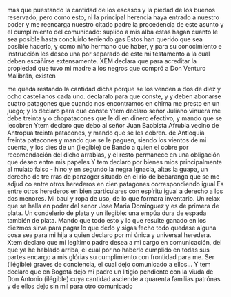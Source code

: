 mas que puestando la cantidad de los escasos y la piedad de los buenos
reservado, pero como esto, ni la principal herencia haya entrado a
nuestro poder y me reencarga nuestro citado padre la procedencia
de este asunto y el cumplimiento del comunicado: suplico a mis alba
estas hagan cuanto le sea posible hasta concluirlo teniendo gas
Estos han querido que sea posible hacerlo, y como niño hermano que haber, y para su conocimiento e instrucción les deseo una por separado de este mi testamento a la cual deben escáñirse extensamente.
XEM declara que para acreditar la propiedad que tuvo mi madre a los negros que compró a Don Venturo Malibrán, existen

me queda restando la cantidad dicha porque se los venden a dos de diez y ocho castellanos cada uno. declaralo para que conste, y
y deben abonarse cuatro patagones que cuando nos encontramos en chima me presto en un juego; y lo declaro para que conste
Ytem declaro señor Juliano vinuera me debe treinta y o
chopatacones que le di en dinero efectivo, y mando que se lecobren
Ytem declaro que debo al señor Juan Baobista Afrubla vecino de Antropua treinta patacones, y mando que se les cobren.
de Antioquia freinta patacones y mando que se le paguen, siendo los vientos de mi cuenta, y los díes de un (ilegible) de Bando a quien el cobre por recomendación del dicho arrablas, y el resto permanece en una obligación que deseo entre mis papeles
Y tem declaro por bienes mios principalmente al mulato falso -
hino y en segundo la negra Ignacia, altas la guapa, un derecho de tre
rras de panzoger situado en el rio de bebaranga que se me adjud
co entre otros herederos en cien patagones correspondiendo igual
Es entre otros herederos en bien particulares con espíritu igual a derecho a los dos menores. Mi baul y ropa de uso, de lo que formara inventario. Un relax que se halla en poder del senor Jose Maria Domínguez y es de primera de plata. Un condelerio de plata y un ilegible: una
empúa dura de espada también de plata. Mando que todo esto y lo que
resulte ganado en los diezmos sirva para pagar lo que dedo y sigas
fecho todo quedase alguna cosa sea para mi hija a quien declaro
por mi única y universal heredera.
Xtem declaro que mi legítimo padre desea a mi cargo en comunicación,
del que ya he hablado arriba, el cual por no haberlo cumplido en todas sus
partes encargo a mis glórias su cumplimiento con frontidad para
me.
Ser (ilégible) graves de conciencia, el cual dejo comunicado a ellos... Y tem declaro que en Bogotá dejo mi padre un litigio pendiente con la viuda de Don Antonio (ilégible) cuya cantidad asciende a quarenta familias patrónas y de ellos dejo sin mil para otro comunicado